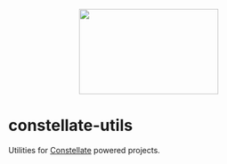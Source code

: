 <p align="center">
  <img src="https://cdn.jsdelivr.net/gh/constellators/constellate@8e303aad/assets/logo-full.png" width="250" height="152.84" />
</p>

# constellate-utils

Utilities for [Constellate](https://github.com/constellators/constellate) powered projects.
